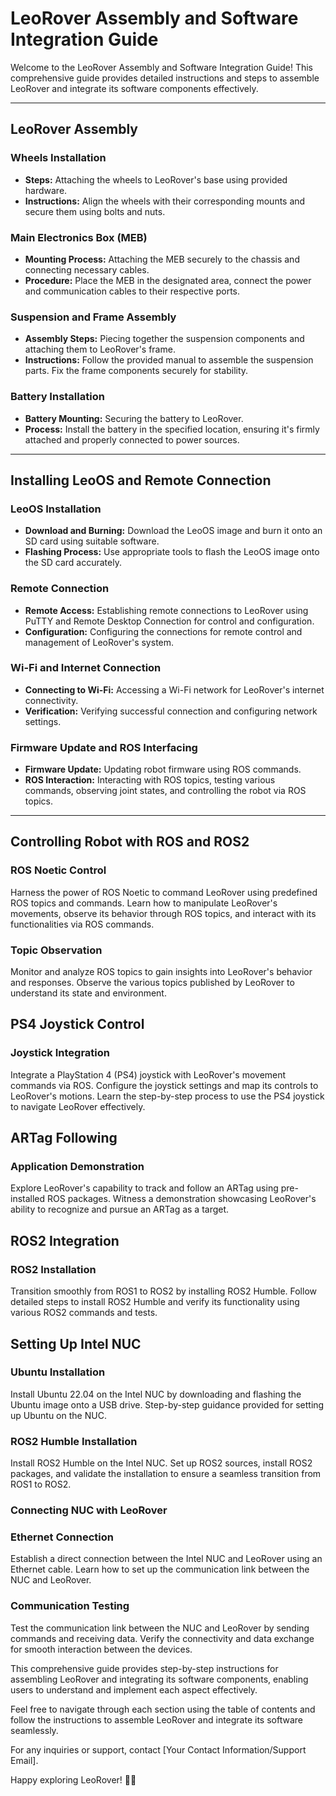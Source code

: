 # LeoRover Assembly and Software Integration Guide

Welcome to the LeoRover Assembly and Software Integration Guide! This comprehensive guide provides detailed instructions and steps to assemble LeoRover and integrate its software components effectively.

---

## LeoRover Assembly

### Wheels Installation
- **Steps:** Attaching the wheels to LeoRover's base using provided hardware.
- **Instructions:** Align the wheels with their corresponding mounts and secure them using bolts and nuts.

### Main Electronics Box (MEB)
- **Mounting Process:** Attaching the MEB securely to the chassis and connecting necessary cables.
- **Procedure:** Place the MEB in the designated area, connect the power and communication cables to their respective ports.

### Suspension and Frame Assembly
- **Assembly Steps:** Piecing together the suspension components and attaching them to LeoRover's frame.
- **Instructions:** Follow the provided manual to assemble the suspension parts. Fix the frame components securely for stability.

### Battery Installation
- **Battery Mounting:** Securing the battery to LeoRover.
- **Process:** Install the battery in the specified location, ensuring it's firmly attached and properly connected to power sources.

---

## Installing LeoOS and Remote Connection

### LeoOS Installation
- **Download and Burning:** Download the LeoOS image and burn it onto an SD card using suitable software.
- **Flashing Process:** Use appropriate tools to flash the LeoOS image onto the SD card accurately.

### Remote Connection
- **Remote Access:** Establishing remote connections to LeoRover using PuTTY and Remote Desktop Connection for control and configuration.
- **Configuration:** Configuring the connections for remote control and management of LeoRover's system.

### Wi-Fi and Internet Connection
- **Connecting to Wi-Fi:** Accessing a Wi-Fi network for LeoRover's internet connectivity.
- **Verification:** Verifying successful connection and configuring network settings.

### Firmware Update and ROS Interfacing
- **Firmware Update:** Updating robot firmware using ROS commands.
- **ROS Interaction:** Interacting with ROS topics, testing various commands, observing joint states, and controlling the robot via ROS topics.

---

## Controlling Robot with ROS and ROS2

### ROS Noetic Control
Harness the power of ROS Noetic to command LeoRover using predefined ROS topics and commands. Learn how to manipulate LeoRover's movements, observe its behavior through ROS topics, and interact with its functionalities via ROS commands.

### Topic Observation
Monitor and analyze ROS topics to gain insights into LeoRover's behavior and responses. Observe the various topics published by LeoRover to understand its state and environment.

## PS4 Joystick Control

### Joystick Integration
Integrate a PlayStation 4 (PS4) joystick with LeoRover's movement commands via ROS. Configure the joystick settings and map its controls to LeoRover's motions. Learn the step-by-step process to use the PS4 joystick to navigate LeoRover effectively.

## ARTag Following

### Application Demonstration
Explore LeoRover's capability to track and follow an ARTag using pre-installed ROS packages. Witness a demonstration showcasing LeoRover's ability to recognize and pursue an ARTag as a target.

## ROS2 Integration

### ROS2 Installation
Transition smoothly from ROS1 to ROS2 by installing ROS2 Humble. Follow detailed steps to install ROS2 Humble and verify its functionality using various ROS2 commands and tests.

## Setting Up Intel NUC

### Ubuntu Installation
Install Ubuntu 22.04 on the Intel NUC by downloading and flashing the Ubuntu image onto a USB drive. Step-by-step guidance provided for setting up Ubuntu on the NUC.

### ROS2 Humble Installation
Install ROS2 Humble on the Intel NUC. Set up ROS2 sources, install ROS2 packages, and validate the installation to ensure a seamless transition from ROS1 to ROS2.

### Connecting NUC with LeoRover

### Ethernet Connection
Establish a direct connection between the Intel NUC and LeoRover using an Ethernet cable. Learn how to set up the communication link between the NUC and LeoRover.

### Communication Testing
Test the communication link between the NUC and LeoRover by sending commands and receiving data. Verify the connectivity and data exchange for smooth interaction between the devices.


This comprehensive guide provides step-by-step instructions for assembling LeoRover and integrating its software components, enabling users to understand and implement each aspect effectively.

Feel free to navigate through each section using the table of contents and follow the instructions to assemble LeoRover and integrate its software seamlessly.

For any inquiries or support, contact [Your Contact Information/Support Email].

Happy exploring LeoRover! 🤖🚀

